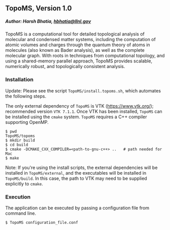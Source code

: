 ## TopoMS, Version 1.0
##### Author: Harsh Bhatia, hbhatia@llnl.gov

TopoMS is a computational tool for detailed topological analysis of molecular
and condensed matter systems, including the computation of atomic volumes and
charges through the quantum theory of atoms in molecules (also known as Bader
analysis), as well as the complete molecular graph.  With roots in techniques
from computational topology, and using a shared-memory parallel approach,
TopoMS provides scalable, numerically robust, and topologically consistent
analysis.

### Installation

Update: Please see the script `TopoMS/install.topoms.sh`, which automates the
following steps.

The only external dependency of `TopoMS` is VTK (https://www.vtk.org/); recommended
version `VTK 7.1.1`. Once VTK has been installed, `TopoMS` can be installed using
the `cmake` system. `TopoMS`  requires a C++ compiler supporting OpenMP.

```
$ pwd
TopoMS/topoms
$ mkdir build
$ cd build
$ cmake -DCMAKE_CXX_COMPILER=<path-to-gnu-c++> ..   # path needed for Mac
$ make
```

Note: If you're using the install scripts, the external dependencies will be installed
in `TopoMS/external`, and the executables will be installed in `TopoMS/build`.
In this case, the path to VTK may need to be supplied explicitly to `cmake`.

### Execution

The application can be executed by passing a configuration file from command line.

```
$ TopoMS configuration_file.conf
```
